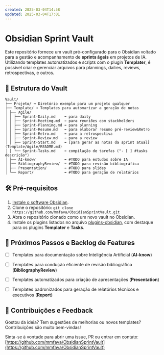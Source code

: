 ```yaml
---
created: 2025-03-04T14:58
updated: 2025-03-04T17:01
---
```

# Obsidian Sprint Vault 

Este repositório fornece um vault pré-configurado para o Obsidian voltado para a gestão e acompanhamento de **sprints ágeis** em projetos de IA. Utilizando templates automatizados e scripts com o plugin **Templater**, é possível criar e gerenciar arquivos para plannings, dailies, reviews, retrospectivas, e outros. 


## 📁 Estrutura do Vault


```
Vault/
├── Projeto/ ➟ Diretório exemplo para um projeto qualquer 
├── Template/ ➟ Templates para automarizar a geração de notas
│ ├── Agile/
│ │ ├── Sprint-Daily.md    ➟ para daily
│ │ ├── Sprint-Meeting.md  ➟ para reuniões com stackholders
│ │ ├── Sprint-Planning.md ➟ para planning
│ │ ├── Sprint-Resume.md   ➟ para elaborar resumo pré-review&Retro
│ │ ├── Sprint-Retro.md    ➟ para a retrospectiva
│ │ ├── Sprint-Review.md   ➟ para a review
│ │ ├── Sprint-Start.md    ➟ [para gerar as notas da sprint atual](Template/Agile/README.md)
│ │ └── Sprint-Tasks.md    ➟ compilação de tarefas ("- [ ] #tasks descrição")
│ ├── AI-know/             ➟ #TODO para estudos sobre IA
│ ├── BibliographyReview/  ➟ #TODO para revisão bibliográfica
│ ├── Presentation/        ➟ #TODO para slides
│ └── Report/              ➟ #TODO para geração de relatórios 
```

## 🛠️ Pré-requisitos

1. [Instale o software Obsidian](https://obsidian.md/).
2. Clone o repositório:  `git clone https://github.com/mmfava/ObsidianSprintVault.git`
3. Abra o repositório clonado como um novo vault no Obsidian.
4. Instale os plugins listados no arquivo [plugins-obsidian](https://chatgpt.com/c/plugins-obsidian.md), com destaque para os plugins **Templater** e **Tasks**.

## 🎯 Próximos Passos e Backlog de Features

- [ ] Templates para documentação sobre Inteligência Artificial (**AI-know**)

- [ ] Templates para condução eficiente de revisão bibliográfica (**BibliographyReview**)

- [ ] Templates automatizados para criação de apresentações (**Presentation**)

- [ ] Templates padronizados para geração de relatórios técnicos e executivos (**Report**)

## 💬 Contribuições e Feedback

Gostou da ideia? Tem sugestões de melhorias ou novos templates? Contribuições são muito bem-vindas!

Sinta-se à vontade para abrir uma issue, PR ou entrar em contato: [https://github.com/mmfava/ObsidianSprintVault](https://github.com/mmfava/ObsidianSprintVault)

